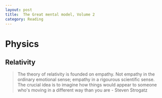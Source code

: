 ```yaml
---
layout: post
title:  The Great mental model, Volume 2
category: Reading
---
```



# Physics

## Relativity

> The theory of relativity is founded on empathy. Not empathy in the ordinary emotional sense; empathy in a rigourous scientific sense. The crucial idea is to imagine how things would  appear to someone who's moving in a different way than you are - Steven Strogatz